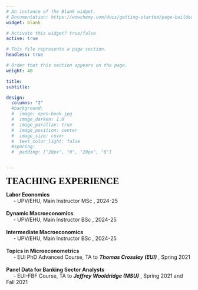 ```yaml
---
# An instance of the Blank widget.
# Documentation: https://wowchemy.com/docs/getting-started/page-builder/
widget: blank

# Activate this widget? true/false
active: true

# This file represents a page section.
headless: true

# Order that this section appears on the page.
weight: 40

title:
subtitle:

design:
  columns: "2"
  #background:
  #  image: open-book.jpg
  #  image_darken: 1.0
  #  image_parallax: true
  #  image_position: center
  #  image_size: cover
  #  text_color_light: false
  #spacing:
  #  padding: ["20px", "0", "20px", "0"]


---
```


<span style="font-family:Lora; color:black; font-size:25px">**TEACHING EXPERIENCE**</span>

**Labor Economics**
<br> &nbsp;&nbsp;&nbsp;&nbsp; -  UPV/EHU, Main Instructor MSc , 2024-25  
<br> 
**Dynamic Macroeconomics**
<br> &nbsp;&nbsp;&nbsp;&nbsp; -  UPV/EHU, Main Instructor BSc , 2024-25  
<br> 
**Intermediate Macroeconomics**
<br> &nbsp;&nbsp;&nbsp;&nbsp; -  UPV/EHU, Main Instructor BSc , 2024-25  
<br> 
 **Topics in Microeconometrics**
   <br> &nbsp;&nbsp;&nbsp;&nbsp; -  EUI PhD Advanced Course, TA to **_Thomas Crossley (EUI)_** , Spring 2021   
<br> 
**Panel Data for Banking Sector Analysts**
   <br> &nbsp;&nbsp;&nbsp;&nbsp; -  EUI-FBF Course, TA to **_Jeffrey Wooldridge (MSU)_** , Spring 2021 and Fall 2021
   

